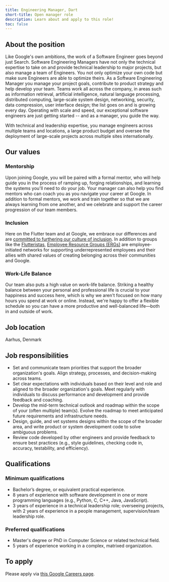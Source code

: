 ```yaml
---
title: Engineering Manager, Dart
short-title: Open manager role
description: Learn about and apply to this role!
toc: false
---
```


## About the position

Like Google's own ambitions, the work of a Software Engineer goes beyond just Search. Software Engineering Managers have not only the technical expertise to take on and provide technical leadership to major projects, but also manage a team of Engineers. You not only optimize your own code but make sure Engineers are able to optimize theirs. As a Software Engineering Manager you manage your project goals, contribute to product strategy and help develop your team. Teams work all across the company, in areas such as information retrieval, artificial intelligence, natural language processing, distributed computing, large-scale system design, networking, security, data compression, user interface design; the list goes on and is growing every day. Operating with scale and speed, our exceptional software engineers are just getting started -- and as a manager, you guide the way.

With technical and leadership expertise, you manage engineers across multiple teams and locations, a large product budget and oversee the deployment of large-scale projects across multiple sites internationally.

## Our values

### Mentorship

Upon joining Google, you will be paired with a formal mentor,
who will help guide you in the process of ramping up, forging relationships,
and learning the systems you'll need to do your job.
Your manager can also help you find mentors who can coach you
as you navigate your career at Google. In addition to formal mentors,
we work and train together so that we are always learning from one another,
and we celebrate and support the career progression of our team members.

### Inclusion

Here on the Flutter team and at Google, we embrace our differences
and are [committed to furthering our culture of inclusion](https://flutter.dev/culture).
In addition to groups like the [Flutteristas](https://flutteristas.org/),
[Employee Resource Groups (ERGs)](https://diversity.google/commitments/)
are employee-initiated networks for supporting underrepresented employees
and their allies with shared values of creating belonging 
across their communities and Google.

### Work-Life Balance

Our team also puts a high value on work-life balance.
Striking a healthy balance between your personal and professional life
is crucial to your happiness and success here, which is why we aren't focused
on how many hours you spend at work or online. Instead,
we're happy to offer a flexible schedule so you can have a more productive and
well-balanced life—both in and outside of work.

## Job location

Aarhus, Denmark

## Job responsibilities

* Set and communicate team priorities that support the broader organization's goals. Align strategy, processes, and decision-making across teams.
* Set clear expectations with individuals based on their level and role and aligned to the broader organization's goals. Meet regularly with individuals to discuss performance and development and provide feedback and coaching.
* Develop the mid-term technical outlook and roadmap within the scope of your (often multiple) team(s). Evolve the roadmap to meet anticipated future requirements and infrastructure needs.
* Design, guide, and vet systems designs within the scope of the broader area, and write product or system development code to solve ambiguous problems.
* Review code developed by other engineers and provide feedback to ensure best practices (e.g., style guidelines, checking code in, accuracy, testability, and efficiency).

## Qualifications

### Minimum qualifications

* Bachelor’s degree, or equivalent practical experience.
* 8 years of experience with software development in one or more programming languages (e.g., Python, C, C++, Java, JavaScript).
* 3 years of experience in a technical leadership role; overseeing 
  projects, with 2 years of experience in a people management,
  supervision/team leadership role.

### Preferred qualifications

* Master's degree or PhD in Computer Science or related technical field.
* 5 years of experience working in a complex, matrixed organization.

## To apply

Please apply via [this Google Careers page](https://www.google.com/about/careers/applications/jobs/results/90752708964688582-engineering-manager).

